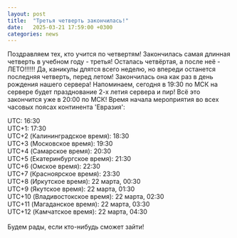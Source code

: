 ```yaml
---
layout: post
title:  "Третья четверть закончилась!"
date:   2025-03-21 17:59:00 +0300
categories: news
---
```

Поздравляем тех, кто учится по четвертям! Закончилась самая длинная четверть в учебном году - третья!
Осталась четвёртая, а после неё - ЛЕТО!!!!!!
Да, каникулы длятся всего неделю, но впереди останется последняя четверть, перед летом! 
Закончилась она как раз в день рождения нашего сервера!
Напоминаем, сегодня в 19:30 по МСК на сервере будет празднование 2-х летия сервера и пир! Всё это закончится уже в 20:00 по МСК!
Время начала мероприятия во всех часовых поясах континента 'Евразия':

UTC: 16:30<br>
UTC+1: 17:30<br>
UTC+2 (Калининградское время): 18:30<br>
UTC+3 (Московское время): 19:30<br>
UTC+4 (Самарское время): 20:30<br>
UTC+5 (Екатеринбургское время): 21:30<br>
UTC+6 (Омское время): 22:30<br>
UTC+7 (Красноярское время): 23:30<br>
UTC+8 (Иркутское время): 22 марта, 00:30<br>
UTC+9 (Якутское время): 22 марта, 01:30<br>
UTC+10 (Владивостокское время): 22 марта, 02:30<br>
UTC+11 (Магаданское время): 22 марта, 03:30<br>
UTC+12 (Камчатское время): 22 марта, 04:30<br><br>
Будем рады, если кто-нибудь сможет зайти!
